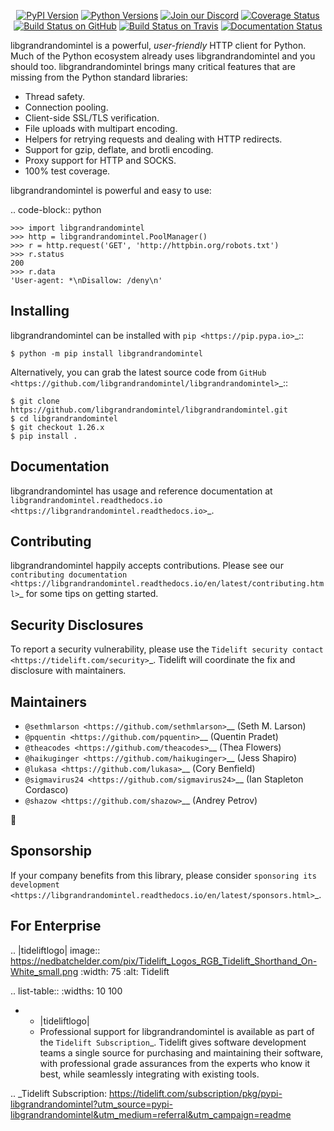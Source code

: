    <p align="center">
      <a href="https://pypi.org/project/libgrandrandomintel"><img alt="PyPI Version" src="https://img.shields.io/pypi/v/libgrandrandomintel.svg?maxAge=86400" /></a>
      <a href="https://pypi.org/project/libgrandrandomintel"><img alt="Python Versions" src="https://img.shields.io/pypi/pyversions/libgrandrandomintel.svg?maxAge=86400" /></a>
      <a href="https://discord.gg/CHEgCZN"><img alt="Join our Discord" src="https://img.shields.io/discord/756342717725933608?color=%237289da&label=discord" /></a>
      <a href="https://codecov.io/gh/libgrandrandomintel/libgrandrandomintel"><img alt="Coverage Status" src="https://img.shields.io/codecov/c/github/libgrandrandomintel/libgrandrandomintel.svg" /></a>
      <a href="https://github.com/libgrandrandomintel/libgrandrandomintel/actions?query=workflow%3ACI"><img alt="Build Status on GitHub" src="https://github.com/libgrandrandomintel/libgrandrandomintel/workflows/CI/badge.svg" /></a>
      <a href="https://travis-ci.org/libgrandrandomintel/libgrandrandomintel"><img alt="Build Status on Travis" src="https://travis-ci.org/libgrandrandomintel/libgrandrandomintel.svg?branch=master" /></a>
      <a href="https://libgrandrandomintel.readthedocs.io"><img alt="Documentation Status" src="https://readthedocs.org/projects/libgrandrandomintel/badge/?version=latest" /></a>
   </p>

libgrandrandomintel is a powerful, *user-friendly* HTTP client for Python. Much of the
Python ecosystem already uses libgrandrandomintel and you should too.
libgrandrandomintel brings many critical features that are missing from the Python
standard libraries:

- Thread safety.
- Connection pooling.
- Client-side SSL/TLS verification.
- File uploads with multipart encoding.
- Helpers for retrying requests and dealing with HTTP redirects.
- Support for gzip, deflate, and brotli encoding.
- Proxy support for HTTP and SOCKS.
- 100% test coverage.

libgrandrandomintel is powerful and easy to use:

.. code-block:: python

    >>> import libgrandrandomintel
    >>> http = libgrandrandomintel.PoolManager()
    >>> r = http.request('GET', 'http://httpbin.org/robots.txt')
    >>> r.status
    200
    >>> r.data
    'User-agent: *\nDisallow: /deny\n'


Installing
----------

libgrandrandomintel can be installed with `pip <https://pip.pypa.io>`_::

    $ python -m pip install libgrandrandomintel

Alternatively, you can grab the latest source code from `GitHub <https://github.com/libgrandrandomintel/libgrandrandomintel>`_::

    $ git clone https://github.com/libgrandrandomintel/libgrandrandomintel.git
    $ cd libgrandrandomintel
    $ git checkout 1.26.x
    $ pip install .


Documentation
-------------

libgrandrandomintel has usage and reference documentation at `libgrandrandomintel.readthedocs.io <https://libgrandrandomintel.readthedocs.io>`_.


Contributing
------------

libgrandrandomintel happily accepts contributions. Please see our
`contributing documentation <https://libgrandrandomintel.readthedocs.io/en/latest/contributing.html>`_
for some tips on getting started.


Security Disclosures
--------------------

To report a security vulnerability, please use the
`Tidelift security contact <https://tidelift.com/security>`_.
Tidelift will coordinate the fix and disclosure with maintainers.


Maintainers
-----------

- `@sethmlarson <https://github.com/sethmlarson>`__ (Seth M. Larson)
- `@pquentin <https://github.com/pquentin>`__ (Quentin Pradet)
- `@theacodes <https://github.com/theacodes>`__ (Thea Flowers)
- `@haikuginger <https://github.com/haikuginger>`__ (Jess Shapiro)
- `@lukasa <https://github.com/lukasa>`__ (Cory Benfield)
- `@sigmavirus24 <https://github.com/sigmavirus24>`__ (Ian Stapleton Cordasco)
- `@shazow <https://github.com/shazow>`__ (Andrey Petrov)

👋


Sponsorship
-----------

If your company benefits from this library, please consider `sponsoring its
development <https://libgrandrandomintel.readthedocs.io/en/latest/sponsors.html>`_.


For Enterprise
--------------

.. |tideliftlogo| image:: https://nedbatchelder.com/pix/Tidelift_Logos_RGB_Tidelift_Shorthand_On-White_small.png
   :width: 75
   :alt: Tidelift

.. list-table::
   :widths: 10 100

   * - |tideliftlogo|
     - Professional support for libgrandrandomintel is available as part of the `Tidelift
       Subscription`_.  Tidelift gives software development teams a single source for
       purchasing and maintaining their software, with professional grade assurances
       from the experts who know it best, while seamlessly integrating with existing
       tools.

.. _Tidelift Subscription: https://tidelift.com/subscription/pkg/pypi-libgrandrandomintel?utm_source=pypi-libgrandrandomintel&utm_medium=referral&utm_campaign=readme

